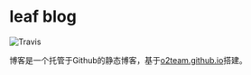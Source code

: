 # leaf blog
![Travis](https://travis-ci.org/leaf930814/leaf930814.github.io.svg?branch=master)

博客是一个托管于Github的静态博客，基于[o2team.github.io](https://github.com/o2team/o2team.github.io)搭建。
